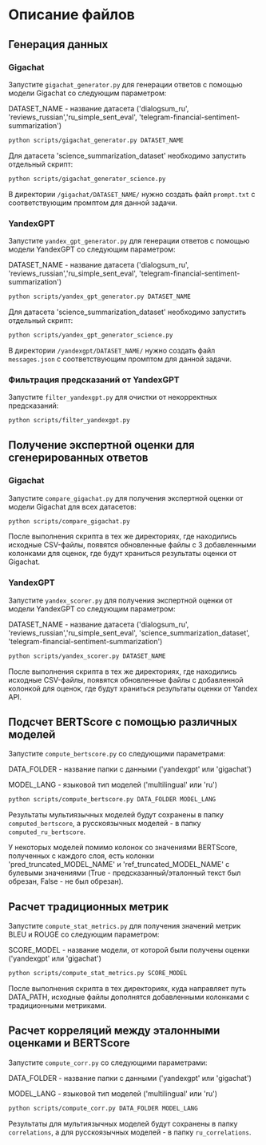 # Описание файлов
## Генерация данных
### Gigachat
Запустите `gigachat_generator.py` для генерации ответов с помощью модели Gigachat со следующим параметром:

DATASET_NAME - название датасета ('dialogsum_ru', 'reviews_russian','ru_simple_sent_eval', 'telegram-financial-sentiment-summarization')
```sh
python scripts/gigachat_generator.py DATASET_NAME
```
Для датасета 'science_summarization_dataset' необходимо запустить отдельный скрипт:
```sh
python scripts/gigachat_generator_sсience.py
```
В директории `/gigachat/DATASET_NAME/` нужно создать файл `prompt.txt` с соответствующим промптом для данной задачи.

### YandexGPT
Запустите `yandex_gpt_generator.py` для генерации ответов с помощью модели YandexGPT со следующим параметром:

DATASET_NAME - название датасета ('dialogsum_ru', 'reviews_russian','ru_simple_sent_eval', 'telegram-financial-sentiment-summarization')
```sh
python scripts/yandex_gpt_generator.py DATASET_NAME
```
Для датасета 'science_summarization_dataset' необходимо запустить отдельный скрипт:
```sh
python scripts/yandex_gpt_generator_science.py
```
В директории `/yandexgpt/DATASET_NAME/` нужно создать файл `messages.json` с соответствующим промптом для данной задачи.
### Фильтрация предсказаний от YandexGPT
Запустите `filter_yandexgpt.py` для очистки от некорректных предсказаний:
```sh
python scripts/filter_yandexgpt.py
```
## Получение экспертной оценки для сгенерированных ответов
### Gigachat
Запустите `compare_gigachat.py` для получения экспертной оценки от модели Gigachat для всех датасетов:
```sh
python scripts/compare_gigachat.py
```
После выполнения скрипта в тех же директориях, где находились исходные CSV-файлы, появятся обновленные файлы с 3 добавленными колонками для оценок, где будут храниться результаты оценки от Gigachat.
### YandexGPT
Запустите `yandex_scorer.py` для получения экспертной оценки от модели YandexGPT со следующим параметром:

DATASET_NAME - название датасета ('dialogsum_ru', 'reviews_russian','ru_simple_sent_eval', 'science_summarization_dataset', 'telegram-financial-sentiment-summarization')
```sh
python scripts/yandex_scorer.py DATASET_NAME
```
После выполнения скрипта в тех же директориях, где находились исходные CSV-файлы, появятся обновленные файлы с добавленной колонкой для оценок, где будут храниться результаты оценки от Yandex API.
## Подсчет BERTScore с помощью различных моделей
Запустите `compute_bertscore.py` со следующими параметрами:

DATA_FOLDER - название папки с данными ('yandexgpt' или 'gigachat')

MODEL_LANG - языковой тип моделей ('multilingual' или 'ru')
```sh
python scripts/compute_bertscore.py DATA_FOLDER MODEL_LANG
```
Результаты мультиязычных моделей будут сохранены в папку `computed_bertscore`, а русскоязычных моделей - в папку `computed_ru_bertscore`.

У некоторых моделей помимо колонок со значениями BERTScore, полученных с каждого слоя, есть колонки 'pred_truncated_MODEL_NAME' и 'ref_truncated_MODEL_NAME' c булевыми значениями (True - предсказанный/эталонный текст был обрезан, False - не был обрезан).
## Расчет традиционных метрик 
Запустите `compute_stat_metrics.py` для получения значений метрик BLEU и ROUGE со следующим параметром:

SCORE_MODEL - название модели, от которой были получены оценки ('yandexgpt' или 'gigachat')
```sh
python scripts/compute_stat_metrics.py SCORE_MODEL
```
После выполнения скрипта в тех директориях, куда направляет путь DATA_PATH, исходные файлы дополнятся добавленными колонками с традиционными метриками.
## Расчет корреляций между эталонными оценками и BERTScore
Запустите `compute_corr.py` со следующими параметрами:

DATA_FOLDER - название папки с данными ('yandexgpt' или 'gigachat')

MODEL_LANG - языковой тип моделей ('multilingual' или 'ru')
```sh
python scripts/compute_corr.py DATA_FOLDER MODEL_LANG
```
Результаты для мультиязычных моделей будут сохранены в папку `correlations`, а для русскоязычных моделей - в папку `ru_correlations`.